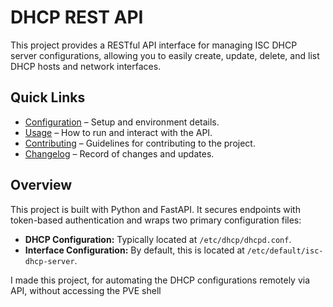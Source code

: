 # DHCP REST API

This project provides a RESTful API interface for managing ISC DHCP server configurations, allowing you to easily create, update, delete, and list DHCP hosts and network interfaces.

## Quick Links

- [Configuration](CONFIGURATION.md) – Setup and environment details.
- [Usage](USAGE.md) – How to run and interact with the API.
- [Contributing](CONTRIBUTING.md) – Guidelines for contributing to the project.
- [Changelog](CHANGELOG.md) – Record of changes and updates.

## Overview

This project is built with Python and FastAPI. It secures endpoints with token-based authentication and wraps two primary configuration files:
- **DHCP Configuration:** Typically located at `/etc/dhcp/dhcpd.conf`.
- **Interface Configuration:** By default, this is located at `/etc/default/isc-dhcp-server`.

I made this project, for automating the DHCP configurations remotely via API, without accessing the PVE shell